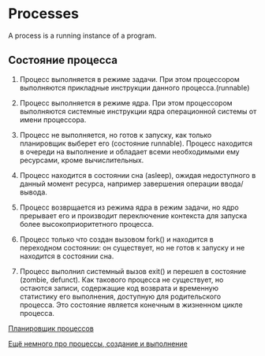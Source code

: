 # Processes


A process is a running instance of a program.   

## Состояние процесса

1. Процесс выполняется в режиме задачи. При этом процессором выполняются
прикладные инструкции данного процесса.(runnable)

2. Процесс выполняется в режиме ядра. При этом процессором выполняются системные
инструкции ядра операционной системы от имени процессора.

3. Процесс не выполняется, но готов к запуску, как только планировщик выберет
его (состояние runnable). Процесс находится в очереди на выполнение и обладает
всеми необходимыми ему ресурсами, кроме вычислительных.

4. Процесс находится в состоянии сна (asleep), ожидая недоступного в данный
момент ресурса, например завершения операции ввода/вывода.

5. Процесс возврщается из режима ядра в режим задачи, но ядро прерывает его и
производит переключение контекста для запуска более высокоприоритетного
процесса.

6. Процесс только что создан вызовом fork() и находится в переходном состоянии:
он существует, но не готов к запуску и не находится в состоянии сна.

7. Процесс выполнил системный вызов exit() и перешел в состояние (zombie,
defunct). Как такового процесса не существует, но остаются записи, содержащие
код возврата и временную статистику его выполнения, доступную для родительского
процесса. Это состояние является конечным в жизненном цикле процесса.


[Планировщик процессов](https://habr.com/ru/post/154609/)

[Ещё немного про процессы, создание и
выполнение](http://www.opennet.ru/docs/RUS/lnx_process/process2.html)





